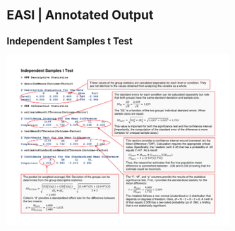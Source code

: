 # EASI | Annotated Output

## Independent Samples t Test

<p align="center"><kbd><img src="independent.png"></kbd></p>

